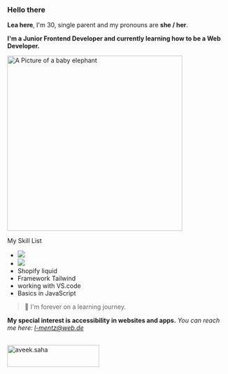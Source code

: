 ### Hello there 


**Lea here**, I'm 30, single parent and my pronouns are **she / her**.


**I'm a Junior Frontend Developer and currently learning how to be a Web Developer.**



<img alt="A Picture of a baby elephant" width="400" src="https://i.ytimg.com/vi/SNggmeilXDQ/maxresdefault.jpg">
 
My Skill List
- <img src="https://img.shields.io/badge/html5%20-%23E34F26.svg?&style=for-the-badge&logo=html5&logoColor=white"/>
- <img src="https://img.shields.io/badge/css3%20-%231572B6.svg?&style=for-the-badge&logo=css3&logoColor=white"/>
- Shopify liquid
- Framework Tailwind
- working with VS.code
- Basics in JavaScript 


> 🚀 I'm forever on a learning journey. 


**My special interest is accessibility in websites and apps.** 
*You can reach me here: l-mentz@web.de*

<br/>
<div>
  <a href="https://www.starbucks.de/de/delivers"> <img align="center" src="https://cdn.buymeacoffee.com/buttons/v2/default-orange.png" height="50" width="210" alt="aveek.saha" />
</div>

